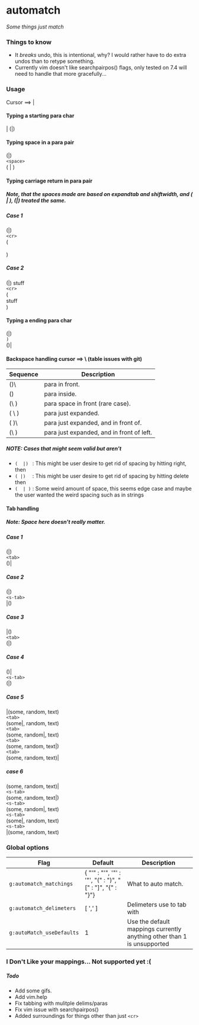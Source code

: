 # automatch

<i>Some things just match</i>

### Things to know

- It <i>breaks</i> undo, this is intentional, why?
  I would rather have to do extra undos than to retype something.
- Currently vim doesn't like searchpairpos() flags, only tested on 7.4 will need to handle that more gracefully...

### Usage 
Cursor ==> |

#### Typing a starting para char
|
(|)

#### Typing space in a para pair
(|)<br>
`<space>`<br>
( | )

#### Typing carriage return in para pair

##### Note, that the spaces made are based on expandtab and shiftwidth, and ( | ), (|) treated the same.
##### Case 1
(|)<br>
`<cr>`<br>
(<br>
  <br>
)<br>
##### Case 2
 (|) stuff<br>
 `<cr>`<br>
 (<br>
   stuff<br>
 )<br>

#### Typing a ending para char
(|)<br>
`)`<br>
()|<br>

#### Backspace handling cursor ==> \ (table issues with git)
| Sequence        |    Description                            |
| --------------- | ----------------------------------------- |
|     ()\         | para in front.                            |
|     (\)         | para inside.                              |
|     (\ )        | para space in front (rare case).          |
|     ( \ )       | para just expanded.                       |
|     (   )\      | para just expanded, and in front of.      |
|     (\  )       | para just expanded, and in front of left. |

##### NOTE: Cases that might seem valid but aren't
- `(  |) `    : This might be user desire to get rid of spacing by hitting
                 right, then <bs>
- `( |)  `    : This might be user desire to get rid of spacing by hitting
                 delete then <bs>
- `(  | )`    : Some weird amount of space, this seems edge case and maybe
                 the user wanted the weird spacing such as in strings
                 
#### Tab handling
##### Note: Space here doesn't really matter.
##### Case 1
(|)<br>
`<tab>`<br>
()|<br>
##### Case 2
(|)<br>
`<s-tab>`<br>
|()<br>
##### Case 3
|()<br>
`<tab>`<br>
(|)<br>
##### Case 4
()|<br>
`<s-tab>`<br>
(|)<br>
##### Case 5
|(some, random, text)<br>
`<tab>`<br>
(some|, random, text)<br>
`<tab>`<br>
(some, random|, text)<br>
`<tab>`<br>
(some, random, text|)<br>
`<tab>`<br>
(some, random, text)|<br>
##### case 6
(some, random, text)|<br>
`<s-tab>`<br>
(some, random, text|)<br>
`<s-tab>`<br>
(some, random|, text)<br>
`<s-tab>`<br>
(some|, random, text)<br>
`<s-tab>`<br>
|(some, random, text)<br>

### Global options

| Flag                        | Default                                                                         | Description                                                                                |
| -------------------         | ---------------------------------                                               | ------------------------------------------------------                                     |
| `g:automatch_matchings`     |  { "'" : "'", '"' : '"', "(" : ")", "[" : "]", "{" : "}"}                       | What to auto match.                                                                        |
| `g:automatch_delimeters`    | [ ',' ]                                                                         | Delimeters use to tab with                                                                 |
| `g:autoMatch_useDefaults`   | 1                                                                               | Use the default mappings currently anything other than 1 is unsupported                    |

### I Don't Like your mappings... Not supported yet :(

##### Todo

- Add some gifs.
- Add vim.help
- Fix tabbing with mulitple delims/paras
- Fix vim issue with searchpairpos()
- Added surroundings for things other than just `<cr>`
